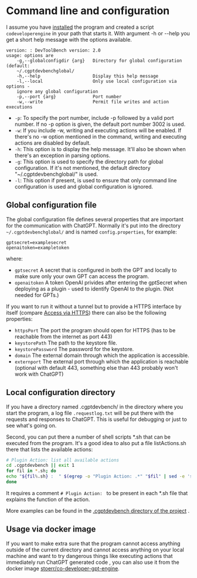 # Command line and configuration

I assume you have [installed](install.md) the program and created a script `codeveloperengine` in your path
that starts it. With argument -h or --help you get a short help message with the options available.

```
version: : DevToolBench version: 2.0
usage: options are
    -g,--globalconfigdir {arg}   Directory for global configuration (default:
    ~/.cgptdevbenchglobal/
    -h,--help                    Display this help message
    -l,--local                   Only use local configuration via options -
    ignore any global configuration
    -p,--port {arg}              Port number
    -w,--write                   Permit file writes and action executions
```

- `-p`: To specify the port number, include -p followed by a valid port number. If no -p option is given, the default
  port number 3002 is used.
- `-w`: If you include -w, writing and executing actions will be enabled. If there's no -w option mentioned in the
  command, writing and executing actions are disabled by default.
- `-h`: This option is to display the help message. It'll also be shown when there's an exception in parsing options.
- `-g`: This option is used to specify the directory path for global configuration. If it's not mentioned, the default
  directory "~/.cgptdevbenchglobal/" is used.
- `-l`: This option if present, is used to ensure that only command line configuration is used and global configuration
  is ignored.

## Global configuration file

The global configuration file defines several properties that are important for the communication with ChatGPT.
Normally it's put into the directory `~/.cgptdevbenchglobal/` and is named `config.properties`, for example:

```
gptsecret=examplesecret
openaitoken=exampletoken
```

where:

* `gptsecret` A secret that is configured in both the GPT and locally to make sure only your own GPT can access the
  program.
* `openaitoken` A token OpenAI privides after entering the gptSecret when deploying as a plugin - used to identify
  OpenAI to the plugin. (Not needed for GPTs.)

If you want to run it without a tunnel but to provide a HTTPS interface by itself (compare [Access via HTTPS](https.md))
there can also be the following properties:

* `httpsPort` The port the program should open for HTTPS (has to be reachable from the internet as port 443)
* `keystorePath` The path to the keystore file.
* `keystorePassword` The password for the keystore.
* `domain` The external domain through which the application is accessible.
* `externport` The external port through which the application is reachable (optional with default 443, something else
  than 443 probably won't work with ChatGPT)

## Local configuration directory

If you have a directory named .cgptdevbench/ in the directory where you start the program, a log file `.requestlog.txt`
will be put there with the requests and responses to ChatGPT. This is useful for debugging or just to see what's going
on.

Second, you can put there a number of shell scripts *.sh that can be executed from the program. It's a good idea to
also put a file listActions.sh there that lists the available actions:

```bash
# Plugin Action: list all available actions
cd .cgptdevbench || exit 1
for fil in *.sh; do
echo "${fil%.sh} :  " $(egrep -o "Plugin Action: .*" "$fil" | sed -e 's/Plugin Action: //')
done
```

It requires a comment `# Plugin Action: ` to be present in each *.sh file that explains the function of the action.

More examples can be found in the
[.cgptdevbench directory of the project](https://github.com/stoerr/CoDeveloperGPTengine/tree/develop/.cgptdevbench) .

## Usage via docker image

If you want to make extra sure that the program cannot access anything outside of the current directory and
cannot access anything on your local machine and want to try dangerous things like executing actions that immediately
run ChatGPT generated code , you can also use it from the docker image 
[stoerr/co-developer-gpt-engine](https://hub.docker.com/repository/docker/stoerr/co-developer-gpt-engine).
